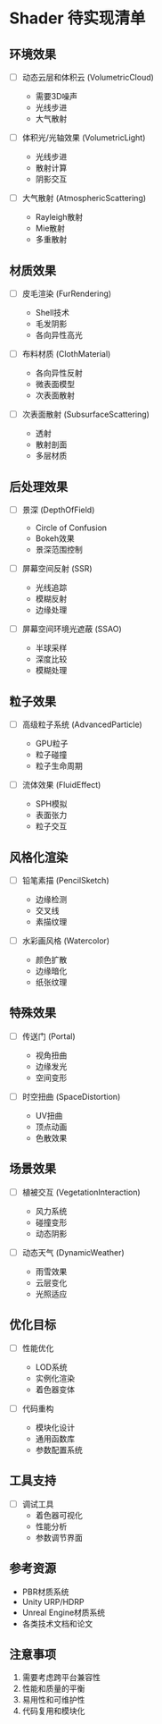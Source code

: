 # Shader 待实现清单

## 环境效果
- [ ] 动态云层和体积云 (VolumetricCloud)
  - 需要3D噪声
  - 光线步进
  - 大气散射

- [ ] 体积光/光轴效果 (VolumetricLight)
  - 光线步进
  - 散射计算
  - 阴影交互

- [ ] 大气散射 (AtmosphericScattering)
  - Rayleigh散射
  - Mie散射
  - 多重散射

## 材质效果
- [ ] 皮毛渲染 (FurRendering)
  - Shell技术
  - 毛发阴影
  - 各向异性高光

- [ ] 布料材质 (ClothMaterial)
  - 各向异性反射
  - 微表面模型
  - 次表面散射

- [ ] 次表面散射 (SubsurfaceScattering)
  - 透射
  - 散射剖面
  - 多层材质

## 后处理效果
- [ ] 景深 (DepthOfField)
  - Circle of Confusion
  - Bokeh效果
  - 景深范围控制

- [ ] 屏幕空间反射 (SSR)
  - 光线追踪
  - 模糊反射
  - 边缘处理

- [ ] 屏幕空间环境光遮蔽 (SSAO)
  - 半球采样
  - 深度比较
  - 模糊处理

## 粒子效果
- [ ] 高级粒子系统 (AdvancedParticle)
  - GPU粒子
  - 粒子碰撞
  - 粒子生命周期

- [ ] 流体效果 (FluidEffect)
  - SPH模拟
  - 表面张力
  - 粒子交互

## 风格化渲染
- [ ] 铅笔素描 (PencilSketch)
  - 边缘检测
  - 交叉线
  - 素描纹理

- [ ] 水彩画风格 (Watercolor)
  - 颜色扩散
  - 边缘暗化
  - 纸张纹理

## 特殊效果
- [ ] 传送门 (Portal)
  - 视角扭曲
  - 边缘发光
  - 空间变形

- [ ] 时空扭曲 (SpaceDistortion)
  - UV扭曲
  - 顶点动画
  - 色散效果

## 场景效果
- [ ] 植被交互 (VegetationInteraction)
  - 风力系统
  - 碰撞变形
  - 动态阴影

- [ ] 动态天气 (DynamicWeather)
  - 雨雪效果
  - 云层变化
  - 光照适应

## 优化目标
- [ ] 性能优化
  - LOD系统
  - 实例化渲染
  - 着色器变体

- [ ] 代码重构
  - 模块化设计
  - 通用函数库
  - 参数配置系统

## 工具支持
- [ ] 调试工具
  - 着色器可视化
  - 性能分析
  - 参数调节界面

## 参考资源
- PBR材质系统
- Unity URP/HDRP
- Unreal Engine材质系统
- 各类技术文档和论文

## 注意事项
1. 需要考虑跨平台兼容性
2. 性能和质量的平衡
3. 易用性和可维护性
4. 代码复用和模块化 